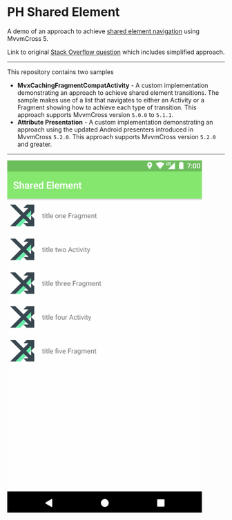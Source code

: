# PH Shared Element

A demo of an approach to achieve [shared element navigation](https://developer.android.com/training/material/animations.html#Transitions) using MvvmCross 5.

Link to original [Stack Overflow question](https://stackoverflow.com/questions/43804827/is-there-a-xamarin-mvvmcross-android-shared-element-navigation-example) which includes simplified approach.

---

This repository contains two samples

 - __MvxCachingFragmentCompatActivity__ - A custom implementation demonstrating an approach to achieve shared element transitions. The sample makes use of a list that navigates to either an Activity or a Fragment showing how to achieve each type of transition. This approach supports MvvmCross version `5.0.0` to `5.1.1`.
 - __Attribute Presentation__ - A custom implementation demonstrating an approach using the updated Android presenters introduced in MvvmCross `5.2.0`. This approach supports MvvmCross version `5.2.0` and greater.

---

![Share Element Demo](/screenshots/share_element.gif "Transition in action")

